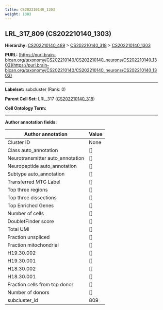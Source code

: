 ```yaml
---
title: CS202210140_1303
weight: 1303
---
```

## LRL_317_809 (CS202210140_1303)
<b>Hierarchy: </b>
[CS202210140_489](../CS202210140_489) >
[CS202210140_318](../CS202210140_318) >
[CS202210140_1303](../CS202210140_1303)

**PURL:** [https://purl.brain-bican.org/taxonomy/CS202210140/CS202210140_neurons/CS202210140_1303](https://purl.brain-bican.org/taxonomy/CS202210140/CS202210140_neurons/CS202210140_1303)

---


**Labelset:** subcluster (Rank: 0)

**Parent Cell Set:** LRL_317 ([CS202210140_318](../CS202210140_318))



**Cell Ontology Term:** 

[MARKER GENES.]: #


---

[TRANSFERRED ANNOTATIONS.]: #


[AUTHOR ANNOTATION FIELDS.]: #


**Author annotation fields:**

| Author annotation | Value |
|-------------------|-------|
|Cluster ID|None|
|Class auto_annotation|[]|
|Neurotransmitter auto_annotation|[]|
|Neuropeptide auto_annotation|[]|
|Subtype auto_annotation|[]|
|Transferred MTG Label|[]|
|Top three regions|[]|
|Top three dissections|[]|
|Top Enriched Genes|[]|
|Number of cells|[]|
|DoubletFinder score|[]|
|Total UMI|[]|
|Fraction unspliced|[]|
|Fraction mitochondrial|[]|
|H19.30.002|[]|
|H19.30.001|[]|
|H18.30.002|[]|
|H18.30.001|[]|
|Fraction cells from top donor|[]|
|Number of donors|[]|
|subcluster_id|809|
